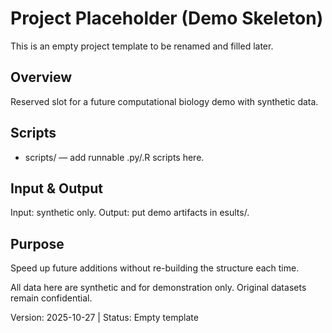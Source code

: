 ﻿# Project Placeholder (Demo Skeleton)

This is an empty project template to be renamed and filled later.

## Overview
Reserved slot for a future computational biology demo with synthetic data.

## Scripts
- scripts/ — add runnable .py/.R scripts here.

## Input & Output
Input: synthetic only.
Output: put demo artifacts in esults/.

## Purpose
Speed up future additions without re-building the structure each time.

 All data here are synthetic and for demonstration only. Original datasets remain confidential.

Version: 2025-10-27 | Status: Empty template
